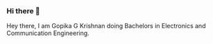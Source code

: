 ### Hi there 👋

Hey there, I am Gopika G Krishnan doing Bachelors in Electronics and Communication Engineering.
